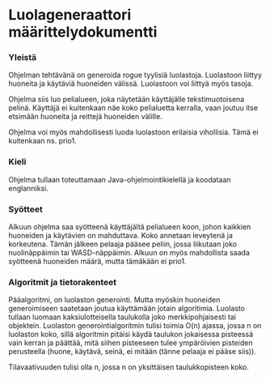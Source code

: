 # Luolageneraattori määrittelydokumentti

### Yleistä

Ohjelman tehtävänä on generoida rogue tyylisiä luolastoja. Luolastoon liittyy huoneita ja käytäviä huoneiden välissä. Luolastoon voi liittyä myös tasoja. 

Ohjelma siis luo pelialueen, joka näytetään käyttäjälle tekstimuotoisena pelinä. Käyttäjä ei kuitenkaan näe koko pelialuetta kerralla, vaan joutuu itse etsimään huoneita ja reittejä huoneiden välille.

Ohjelma voi myös mahdollisesti luoda luolastoon erilaisia vihollisia. Tämä ei kuitenkaan ns. prio1.

### Kieli

Ohjelma tullaan toteuttamaan Java-ohjelmointikielellä ja koodataan englanniksi.

### Syötteet

Alkuun ohjelma saa syötteenä käyttäjältä pelialueen koon, johon kaikkien huoneiden ja käytävien on mahduttava. Koko annetaan leveytenä ja korkeutena. Tämän jälkeen pelaaja pääsee peliin, jossa liikutaan joko nuolinäppäimin tai WASD-näppäimin. Alkuun on myös mahdollista saada syötteenä huoneiden määrä, mutta tämäkään ei prio1.

### Algoritmit ja tietorakenteet

Pääalgoritmi, on luolaston generointi. Mutta myöskin huoneiden generoimiseen saatetaan joutua käyttämään jotain algoritimia. Luolasto tullaan luomaan kaksiulotteisella taulukolla joko merkkipohjaisesti tai objektein. Luolaston generointialgoritmin tulisi toimia O(n) ajassa, jossa n on luolaston koko, sillä algoritmin pitäisi käydä taulukon jokaisessa pisteessä vain kerran ja päättää, mitä siihen pisteeseen tulee ympäröivien pisteiden perusteella (huone, käytävä, seinä, ei mitään (tänne pelaaja ei pääse siis)). 

Tilavaativuuden tulisi olla n, jossa n on yksittäisen taulukkopisteen koko.
